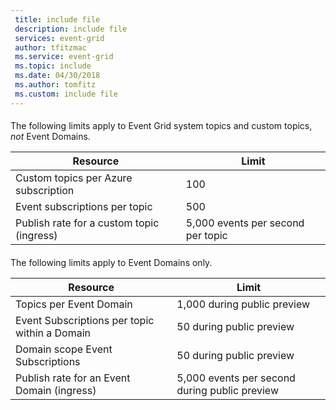 ```yaml
---
 title: include file
 description: include file
 services: event-grid
 author: tfitzmac
 ms.service: event-grid
 ms.topic: include
 ms.date: 04/30/2018
 ms.author: tomfitz
 ms.custom: include file
---
```


####

The following limits apply to Event Grid system topics and custom topics, *not* Event Domains.

| Resource | Limit |
| --- | --- |
| Custom topics per Azure subscription | 100 |
| Event subscriptions per topic | 500 |
| Publish rate for a custom topic (ingress) | 5,000 events per second per topic |

####

The following limits apply to Event Domains only.

| Resource | Limit |
| --- | --- |
| Topics per Event Domain | 1,000 during public preview |
| Event Subscriptions per topic within a Domain | 50 during public preview |
| Domain scope Event Subscriptions | 50 during public preview |
| Publish rate for an Event Domain (ingress) | 5,000 events per second during public preview |